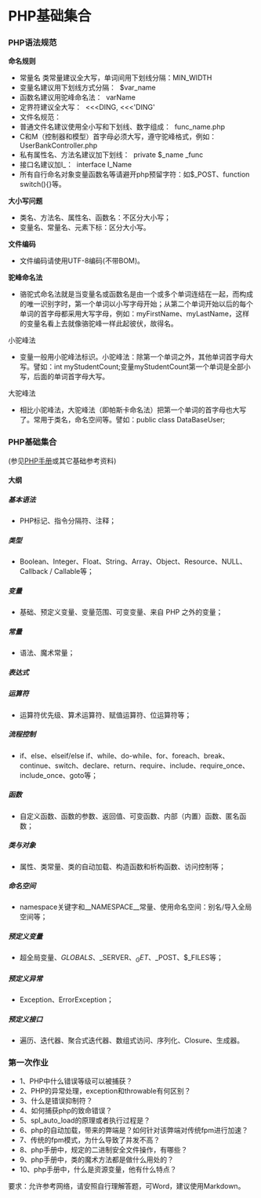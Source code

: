 # PHP基础集合

### PHP语法规范
**命名规则**
- 常量名 类常量建议全大写，单词间用下划线分隔：MIN_WIDTH
- 变量名建议用下划线方式分隔：&nbsp;&nbsp;$var_name
- 函数名建议用驼峰命名法：&nbsp;&nbsp;varName
- 定界符建议全大写：&nbsp;&nbsp;<<<DING, <<<'DING'
- 文件名规范：
 - 普通文件名建议使用全小写和下划线、数字组成：&nbsp;&nbsp;func_name.php
 - C和M（控制器和模型）首字母必须大写，遵守驼峰格式，例如：UserBankController.php
- 私有属性名、方法名建议加下划线：&nbsp;&nbsp;private $_name _func
- 接口名建议加I_：&nbsp;&nbsp;interface I_Name
- 所有自行命名对象变量函数名等请避开php预留字符：如$_POST、function switch(){}等。

**大小写问题**
- 类名、方法名、属性名、函数名：不区分大小写；
- 变量名、常量名、元素下标：区分大小写。

**文件编码**
- 文件编码请使用UTF-8编码(不带BOM)。

**驼峰命名法**
- 骆驼式命名法就是当变量名或函数名是由一个或多个单词连结在一起，而构成的唯一识别字时，第一个单词以小写字母开始；从第二个单词开始以后的每个单词的首字母都采用大写字母，例如：myFirstName、myLastName，这样的变量名看上去就像骆驼峰一样此起彼伏，故得名。

小驼峰法
- 变量一般用小驼峰法标识。小驼峰法：除第一个单词之外，其他单词首字母大写。譬如：int myStudentCount;变量myStudentCount第一个单词是全部小写，后面的单词首字母大写。

大驼峰法
- 相比小驼峰法，大驼峰法（即帕斯卡命名法）把第一个单词的首字母也大写了。常用于类名，命名空间等。譬如：public class DataBaseUser;


### PHP基础集合

(参见[PHP手册](http://php.net/manual/zh/)或其它基础参考资料)

#### 大纲
##### 基本语法
- PHP标记、指令分隔符、注释；
##### 类型
- Boolean、Integer、Float、String、Array、Object、Resource、NULL、Callback / Callable等；
##### 变量
- 基础、预定义变量、变量范围、可变变量、来自 PHP 之外的变量；
##### 常量
- 语法、魔术常量；
##### 表达式
##### 运算符
- 运算符优先级、算术运算符、赋值运算符、位运算符等；
##### 流程控制
- if、else、elseif/else if、while、do-while、for、foreach、break、continue、switch、declare、return、require、include、require_once、include_once、goto等；
##### 函数
- 自定义函数、函数的参数、返回值、可变函数、内部（内置）函数、匿名函数；
##### 类与对象
- 属性、类常量、类的自动加载、构造函数和析构函数、访问控制等；
##### 命名空间
- namespace关键字和\_\_NAMESPACE\_\_常量、使用命名空间：别名/导入全局空间等；
##### 预定义变量
- 超全局变量、$GLOBALS、$_SERVER、$_GET、$_POST、$_FILES等；
##### 预定义异常
- Exception、ErrorException；
##### 预定义接口
- 遍历、迭代器、聚合式迭代器、数组式访问、序列化、Closure、生成器。

### 第一次作业

- 1、PHP中什么错误等级可以被捕获？
- 2、PHP的异常处理，exception和throwable有何区别？
- 3、什么是错误抑制符？
- 4、如何捕获php的致命错误？
- 5、spl_auto_load的原理或者执行过程是？
- 6、php的自动加载，带来的弊端是？如何针对该弊端对传统fpm进行加速？
- 7、传统的fpm模式，为什么导致了并发不高？
- 8、php手册中，规定的二进制安全文件操作，有哪些？
- 9、php手册中，类的魔术方法都是做什么用处的？
- 10、php手册中，什么是资源变量，他有什么特点？

要求：允许参考网络，请安照自行理解答题，可Word，建议使用Markdown。
